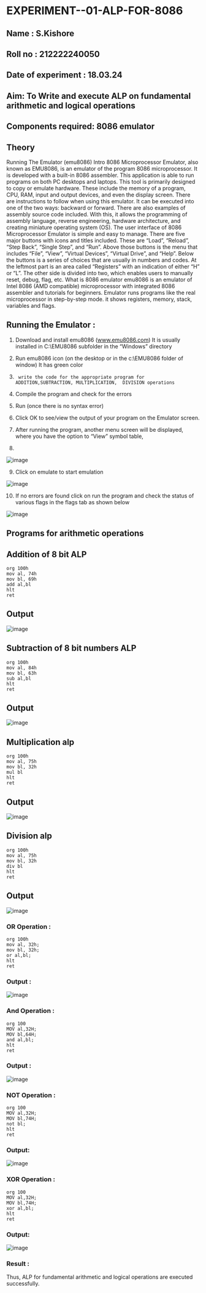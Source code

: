 # EXPERIMENT--01-ALP-FOR-8086
## Name : S.Kishore
## Roll no : 212222240050
## Date of experiment : 18.03.24





## Aim: To Write and execute ALP on fundamental arithmetic and logical operations
## Components required: 8086  emulator 
## Theory 
Running The Emulator (emu8086) Intro 8086 Microprocessor Emulator, also known as EMU8086, is an emulator of the program 8086 microprocessor. It is developed with a built-in 8086 assembler. This application is able to run programs on both PC desktops and laptops. This tool is primarily designed to copy or emulate hardware. These include the memory of a program, CPU, RAM, input and output devices, and even the display screen. There are instructions to follow when using this emulator. It can be executed into one of the two ways: backward or forward. There are also examples of assembly source code included. With this, it allows the programming of assembly language, reverse engineering, hardware architecture, and creating miniature operating system (OS). The user interface of 8086 Microprocessor Emulator is simple and easy to manage. There are five major buttons with icons and titles included. These are “Load”, “Reload”, “Step Back”, “Single Step”, and “Run”. Above those buttons is the menu that includes “File”, “View”, “Virtual Devices”, “Virtual Drive”, and “Help”. Below the buttons is a series of choices that are usually in numbers and codes. At the leftmost part is an area called “Registers” with an indication of either “H” or “L”. The other side is divided into two, which enables users to manually reset, debug, flag, etc. What is 8086 emulator emu8086 is an emulator of Intel 8086 (AMD compatible) microprocessor with integrated 8086 assembler and tutorials for beginners. Emulator runs programs like the real microprocessor in step-by-step mode. it shows registers, memory, stack, variables and flags.


 ## Running the Emulator :
1.	Download and install emu8086 (www.emu8086.com) It is usually installed in C:\EMU8086 subfolder in the “Windows” directory
2.	  Run  emu8086 icon (on the desktop or in the c:\EMU8086 folder of window) It has green color 
 
 
3.		write the code for the appropriate program for ADDITION,SUBTRACTION, MULTIPLICATION,  DIVISION operations 

4.	 Compile the program and check for the errors 
5.	Run (once there is no syntax error) 

6.	Click OK to see/view the output of your program on the Emulator screen. 


7.	After running the program, another menu screen will be displayed, where you have the option to “View” symbol table,
8.	 


![image](https://user-images.githubusercontent.com/36288975/189273263-d65baae9-4b8f-4723-afb3-c0ffa4052b04.png)











9.	Click on emulate to start emulation 








![image](https://user-images.githubusercontent.com/36288975/189273273-9bb36ec1-e2e8-4892-8d35-37707332bfdc.png)








10.	If no errors are found click on run the program and check the status of various flags in the flags tab as shown below 






![image](https://user-images.githubusercontent.com/36288975/189273277-113a2a33-4a40-4ff8-95a5-ecd3a1f504fe.png)







## Programs for arithmetic  operations

## Addition  of 8 bit ALP 
```
org 100h
mov al, 74h
mov bl, 69h
add al,bl
hlt 
ret
```


## Output  

 ![image](https://github.com/Kishore2o/EXPERIMENT--01-ALP-FOR-8086/assets/118679883/66a5b44a-5ddc-4da8-aa2f-cc919e84e336)


## Subtraction   of 8 bit numbers  ALP 
 ```
org 100h
mov al, 84h
mov bl, 63h
sub al,bl
hlt 
ret
```
## Output  

![image](https://github.com/Kishore2o/EXPERIMENT--01-ALP-FOR-8086/assets/118679883/6aabc073-2827-48bb-a0c7-a79a9d10ae09)

## Multiplication alp 
```
org 100h
mov al, 75h
mov bl, 32h
mul bl
hlt 
ret
```
 ## Output  

![image](https://github.com/Kishore2o/EXPERIMENT--01-ALP-FOR-8086/assets/118679883/25f5b1bd-a5fc-4bac-ad92-5915729d73ae)


## Division alp 
```
org 100h
mov al, 75h
mov bl, 32h
div bl
hlt 
ret
```
## Output  

![image](https://github.com/Kishore2o/EXPERIMENT--01-ALP-FOR-8086/assets/118679883/0e3eb7a5-6306-4e00-a5f8-ddfe9dfab07b)

### OR Operation :
```
org 100h
mov al, 32h;
mov bl, 32h;
or al,bl;
hlt 
ret
```
### Output :

![image](https://github.com/Kishore2o/EXPERIMENT--01-ALP-FOR-8086/assets/118679883/146d220d-150f-4e51-83fd-c15f38582e92)

### And Operation :
```
org 100
MOV al,32H;
MOV bl,64H;
and al,bl; 
hlt
ret
```
### Output :

![image](https://github.com/Kishore2o/EXPERIMENT--01-ALP-FOR-8086/assets/118679883/bb69cda6-2d1c-4997-ab93-5d2f6a15b341)

### NOT Operation :
```
org 100
MOV al,32H;
MOV bl,74H;
not bl; 
hlt
ret
```
### Output:

![image](https://github.com/Kishore2o/EXPERIMENT--01-ALP-FOR-8086/assets/118679883/fb07cdf6-aaae-4964-a9d4-931dd9ff2bb8)

### XOR Operation :
```
org 100
MOV al,32H;
MOV bl,74H;
xor al,bl; 
hlt
ret
```
### Output:

![image](https://github.com/Kishore2o/EXPERIMENT--01-ALP-FOR-8086/assets/118679883/4a4f8387-c8bf-44a0-b4fc-4f8f7105e1ab)


### Result :
Thus, ALP for fundamental arithmetic and logical operations are executed successfully.
 








